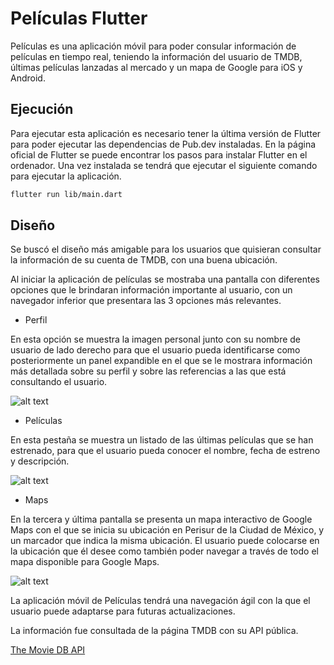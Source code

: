 # Películas Flutter

Películas es una aplicación móvil para poder consular información de películas en tiempo real, teniendo la información del usuario de TMDB, últimas películas lanzadas al mercado y un mapa de Google para iOS y Android.

## Ejecución

Para ejecutar esta aplicación es necesario tener la última versión de Flutter para poder ejecutar las dependencias de Pub.dev instaladas. En la página oficial de Flutter se puede encontrar los pasos para instalar Flutter en el ordenador. Una vez instalada se tendrá que ejecutar el siguiente comando para ejecutar la aplicación.

```bash
flutter run lib/main.dart
```



## Diseño

Se buscó el diseño más amigable para los usuarios que quisieran consultar la información de su cuenta de TMDB, con una buena ubicación.

Al iniciar la aplicación de películas se mostraba una pantalla con diferentes opciones que le brindaran información importante al usuario, con un navegador inferior que presentara las 3 opciones más relevantes.

* Perfil

En esta opción se muestra la imagen personal junto con su nombre de usuario de lado derecho para que el usuario pueda identificarse como posteriormente un panel expandible en el que se le mostrara información más detallada sobre su perfil y sobre las referencias a las que está consultando el usuario.


![alt text](https://i.imgur.com/9eTe0PX.png)


* Películas

En esta pestaña se muestra un listado de las últimas películas que se han estrenado, para que el usuario pueda conocer el nombre, fecha de estreno y descripción.


![alt text](https://i.imgur.com/siCTcRM.png)

* Maps

En la tercera y última pantalla se presenta un mapa interactivo de Google Maps con el que se inicia su ubicación en Perisur de la Ciudad de México, y un marcador que indica la misma ubicación. El usuario puede colocarse en la ubicación que él desee como también poder navegar a través de todo el mapa disponible para Google Maps.


![alt text](https://i.imgur.com/66gs7WR.png)

La aplicación móvil de Películas tendrá una navegación ágil con la que el usuario puede adaptarse para futuras actualizaciones.

La información fue consultada de la página TMDB con su API pública.

[The Movie DB API](https://developer.themoviedb.org/docs/getting-started)